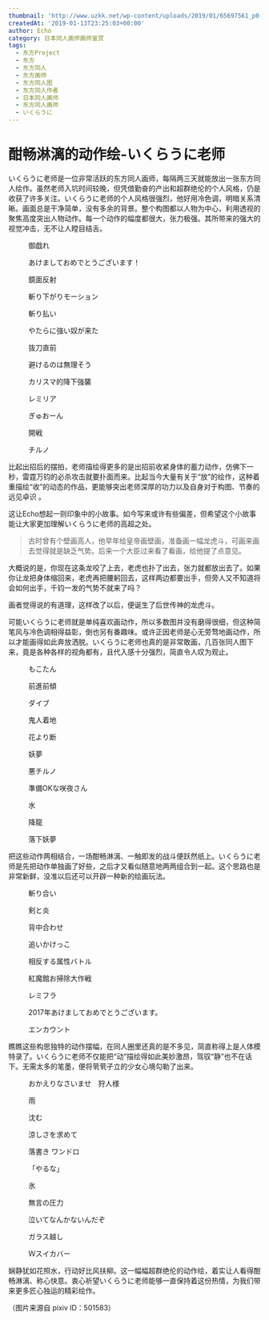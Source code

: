 ```yaml
---
thumbnail: 'http://www.uzkk.net/wp-content/uploads/2019/01/65697561_p0-825x510.png'
createdAt: '2019-01-13T23:25:03+00:00'
author: Echo
category: 日本同人画师画师鉴赏
tags:
  - 东方Project
  - 东方
  - 东方同人
  - 东方画师
  - 东方同人图
  - 东方同人作者
  - 日本同人画师
  - 东方同人画师
  - いくらうに
---
```


# 酣畅淋漓的动作绘-いくらうに老师

いくらうに老师是一位非常活跃的东方同人画师，每隔两三天就能放出一张东方同人绘作。虽然老师入坑时间较晚，但凭借勤奋的产出和超群绝伦的个人风格，仍是收获了许多关注。いくらうに老师的个人风格很强烈，他好用冷色调，明暗关系清晰。画面总是干净简单，没有多余的背景。整个构图都以人物为中心，利用透视的聚焦高度突出人物动作。每一个动作的幅度都很大，张力极强。其所带来的强大的视觉冲击，无不让人瞠目结舌。

<figure>
  <img src="http://www.uzkk.net/wp-content/uploads/2019/01/68381862_p0-1024x879.png" alt=""/>
  <figcaption>御戯れ</figcaption>
</figure>

<figure>
  <img src="http://www.uzkk.net/wp-content/uploads/2019/01/66601798_p0-1024x710.png" alt=""/>
  <figcaption>あけましておめでとうございます！</figcaption>
</figure>

<figure>
  <img src="http://www.uzkk.net/wp-content/uploads/2019/01/65020287_p0-1024x759.png" alt=""/>
  <figcaption>鏡面反射</figcaption>
</figure>

<figure>
  <img src="http://www.uzkk.net/wp-content/uploads/2019/01/66970696_p0-1024x668.png" alt=""/>
  <figcaption>斬り下がりモーション</figcaption>
</figure>

<figure>
  <img src="http://www.uzkk.net/wp-content/uploads/2019/01/66549821_p0-1024x830.png" alt=""/>
  <figcaption>斬り払い</figcaption>
</figure>

<figure>
  <img src="http://www.uzkk.net/wp-content/uploads/2019/01/65142481_p0-1024x768.png" alt=""/>
  <figcaption>やたらに強い奴が来た</figcaption>
</figure>

<figure>
  <img src="http://www.uzkk.net/wp-content/uploads/2019/01/64557982_p0-1024x512.png" alt=""/>
  <figcaption>抜刀直前</figcaption>
</figure>

<figure>
  <img src="http://www.uzkk.net/wp-content/uploads/2019/01/71971863_p0-1024x1009.png" alt=""/>
  <figcaption>避けるのは無理そう</figcaption>
</figure>

<figure>
  <img src="http://www.uzkk.net/wp-content/uploads/2019/01/66912148_p0-768x1024.png" alt=""/>
  <figcaption>カリスマ的降下強襲</figcaption>
</figure>

<figure>
  <img src="http://www.uzkk.net/wp-content/uploads/2019/01/64445365_p0-1024x629.png" alt=""/>
  <figcaption>レミリア</figcaption>
</figure>

<figure>
  <img src="http://www.uzkk.net/wp-content/uploads/2019/01/68286450_p0-1024x768.png" alt=""/>
  <figcaption>ぎゅおーん</figcaption>
</figure>

<figure>
  <img src="http://www.uzkk.net/wp-content/uploads/2019/01/65697561_p0-1024x681.png" alt=""/>
  <figcaption>開戦</figcaption>
</figure>

<figure>
  <img src="http://www.uzkk.net/wp-content/uploads/2019/01/70319338_p0-802x1024.png" alt=""/>
  <figcaption>チルノ</figcaption>
</figure>

比起出招后的摆拍，老师描绘得更多的是出招前收紧身体的蓄力动作，仿佛下一秒，雷霆万钧的必杀攻击就要扑面而来。比起当今大量有关于“放”的绘作，这种着重描绘“收”的动态的作品，更能够突出老师深厚的功力以及自身对于构图、节奏的远见卓识 。

这让Echo想起一则印象中的小故事。如今写来或许有些偏差，但希望这个小故事能让大家更加理解いくらうに老师的高超之处。

> 古时曾有个壁画高人，他早年给皇帝画壁画，准备画一幅龙虎斗，可画来画去觉得就是缺乏气势。后来一个大臣过来看了看画，给他提了点意见。

大概说的是，你现在这条龙咬了上去，老虎也扑了出去，张力就都放出去了。如果你让龙把身体缩回来，老虎再把腰躬回去，这样两边都要出手，但旁人又不知道将会如何出手，千钧一发的气势不就来了吗？

画者觉得说的有道理，这样改了以后，便诞生了后世传神的龙虎斗。

可能いくらうに老师就是单纯喜欢画动作，所以多数图并没有磨得很细，但这种简笔风与冷色调相得益彰，倒也另有番趣味。或许正因老师是心无旁骛地画动作，所以才能画得如此奔放洒脱。いくらうに老师也真的是非常敢画，几百张同人图下来，竟是各种各样的视角都有，且代入感十分强烈，简直令人叹为观止。

<figure>
  <img src="http://www.uzkk.net/wp-content/uploads/2019/01/62832866_p0-786x1024.png" alt=""/>
  <figcaption>もこたん</figcaption>
</figure>

<figure>
  <img src="http://www.uzkk.net/wp-content/uploads/2019/01/64057020_p0-1024x820.png" alt=""/>
  <figcaption>前進前傾</figcaption>
</figure>

<figure>
  <img src="http://www.uzkk.net/wp-content/uploads/2019/01/65676146_p0-723x1024.png" alt=""/>
  <figcaption>ダイブ</figcaption>
</figure>

<figure>
  <img src="http://www.uzkk.net/wp-content/uploads/2019/01/66943013_p0-1024x752.png" alt=""/>
  <figcaption>鬼人着地</figcaption>
</figure>

<figure>
  <img src="http://www.uzkk.net/wp-content/uploads/2019/01/68098199_p0-890x1024.png" alt=""/>
  <figcaption>花より断</figcaption>
</figure>

<figure>
  <img src="http://www.uzkk.net/wp-content/uploads/2019/01/69005798_p0-1024x640.png" alt=""/>
  <figcaption>妖夢</figcaption>
</figure>

<figure>
  <img src="http://www.uzkk.net/wp-content/uploads/2019/01/71098693_p0-1024x941.png" alt=""/>
  <figcaption>悪チルノ</figcaption>
</figure>

<figure>
  <img src="http://www.uzkk.net/wp-content/uploads/2019/01/70629099_p0-1024x744.png" alt=""/>
  <figcaption>準備OKな咲夜さん</figcaption>
</figure>

<figure>
  <img src="http://www.uzkk.net/wp-content/uploads/2019/01/67775933_p0-988x1024.png" alt=""/>
  <figcaption>水</figcaption>
</figure>

<figure>
  <img src="http://www.uzkk.net/wp-content/uploads/2019/01/68766489_p0-623x1024.png" alt=""/>
  <figcaption>降龍</figcaption>
</figure>

<figure>
  <img src="http://www.uzkk.net/wp-content/uploads/2019/01/70014371_p0-1024x764.png" alt=""/>
  <figcaption>落下妖夢</figcaption>
</figure>

把这些动作两相结合，一场酣畅淋漓、一触即发的战斗便跃然纸上。いくらうに老师是先把动作单独画了好些，之后才又看似随意地两两组合到一起。这个思路也是非常新鲜，没准以后还可以开辟一种新的绘画玩法。

<figure>
  <img src="http://www.uzkk.net/wp-content/uploads/2019/01/66618354_p0-1024x561.png" alt=""/>
  <figcaption>斬り合い</figcaption>
</figure>

<figure>
  <img src="http://www.uzkk.net/wp-content/uploads/2019/01/67741284_p0-1024x780.png" alt=""/>
  <figcaption>剣と炎</figcaption>
</figure>

<figure>
  <img src="http://www.uzkk.net/wp-content/uploads/2019/01/64331346_p0-1024x517.png" alt=""/>
  <figcaption>背中合わせ</figcaption>
</figure>

<figure>
  <img src="http://www.uzkk.net/wp-content/uploads/2019/01/64291937_p0-1024x383.png" alt=""/>
  <figcaption>追いかけっこ</figcaption>
</figure>

<figure>
  <img src="http://www.uzkk.net/wp-content/uploads/2019/01/62146396_p0-1024x812.png" alt=""/>
  <figcaption>相反する属性バトル</figcaption>
</figure>

<figure>
  <img src="http://www.uzkk.net/wp-content/uploads/2019/01/64606355_p0-1024x1016.png" alt=""/>
  <figcaption>紅魔館お掃除大作戦</figcaption>
</figure>

<figure>
  <img src="http://www.uzkk.net/wp-content/uploads/2019/01/71771570_p0-1024x970.png" alt=""/>
  <figcaption>レミフラ</figcaption>
</figure>

<figure>
  <img src="http://www.uzkk.net/wp-content/uploads/2019/01/60757418_p0-1024x790.png" alt=""/>
  <figcaption>2017年あけましておめでとうございます。</figcaption>
</figure>

<figure>
  <img src="http://www.uzkk.net/wp-content/uploads/2019/01/69035255_p0-1024x503.png" alt=""/>
  <figcaption>エンカウント</figcaption>
</figure>

瞧瞧这些构思独特的动作摆幅，在同人圈里还真的是不多见，简直称得上是人体模特录了。いくらうに老师不仅能把“动”描绘得如此美妙激昂，驾驭“静”也不在话下。无需太多的笔墨，便将茕茕孑立的少女心境勾勒了出来。

<figure>
  <img src="http://www.uzkk.net/wp-content/uploads/2019/01/63744459_p0-1024x728.png" alt=""/>
  <figcaption>おかえりなさいませ　狩人様</figcaption>
</figure>

<figure>
  <img src="http://www.uzkk.net/wp-content/uploads/2019/01/63779340_p0-768x1024.png" alt=""/>
  <figcaption>雨</figcaption>
</figure>

<figure>
  <img src="http://www.uzkk.net/wp-content/uploads/2019/01/68742162_p0-1024x801.png" alt=""/>
  <figcaption>沈む</figcaption>
</figure>

<figure>
  <img src="http://www.uzkk.net/wp-content/uploads/2019/01/66898383_p0-1024x768.png" alt=""/>
  <figcaption>涼しさを求めて</figcaption>
</figure>

<figure>
  <img src="http://www.uzkk.net/wp-content/uploads/2019/01/68037173_p0-1024x800.png" alt=""/>
  <figcaption>落書き ワンドロ</figcaption>
</figure>

<figure>
  <img src="http://www.uzkk.net/wp-content/uploads/2019/01/70138058_p0-864x1024.png" alt=""/>
  <figcaption>「やるな」</figcaption>
</figure>

<figure>
  <img src="http://www.uzkk.net/wp-content/uploads/2019/01/66825494_p0-1024x727.png" alt=""/>
  <figcaption>氷</figcaption>
</figure>

<figure>
  <img src="http://www.uzkk.net/wp-content/uploads/2019/01/70671109_p0-744x1024.png" alt=""/>
  <figcaption>無言の圧力</figcaption>
</figure>

<figure>
  <img src="http://www.uzkk.net/wp-content/uploads/2019/01/66193399_p0-1024x774.png" alt=""/>
  <figcaption>泣いてなんかないんだぞ</figcaption>
</figure>

<figure>
  <img src="http://www.uzkk.net/wp-content/uploads/2019/01/72399574_p0-1024x724.png" alt=""/>
  <figcaption>ガラス越し</figcaption>
</figure>

<figure>
  <img src="http://www.uzkk.net/wp-content/uploads/2019/01/69744675-725x1024.png" alt=""/>
  <figcaption>Ｗスイカバー</figcaption>
</figure>

娴静犹如花照水，行动好比风扶柳。这一幅幅超群绝伦的动作绘，着实让人看得酣畅淋漓、称心快意。衷心祈望いくらうに老师能够一直保持着这份热情，为我们带来更多匠心独运的精彩绘作。

（图片来源自 pixiv ID：501583）
